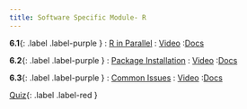 ```yaml
---
title: Software Specific Module- R
---
```


**6.1**{: .label .label-purple }
: [R in Parallel](#)
   : [Video](#)
      :[Docs](#)

**6.2**{: .label .label-purple }
: [Package Installation](#)
   : [Video](#)
      :[Docs](#)
      
**6.3**{: .label .label-purple }
: [Common Issues](#)
   : [Video](#)
      :[Docs](#)
      
[Quiz](#){: .label .label-red }


